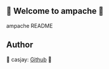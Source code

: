 ## 👋 Welcome to ampache 🚀  

ampache README  
  
  
## Author  

🤖 casjay: [Github](https://github.com/casjay) 🤖  
